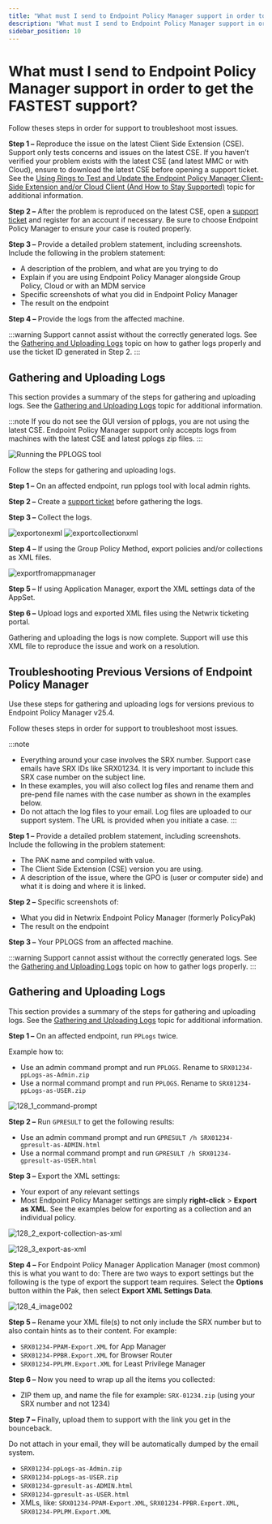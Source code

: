```yaml
---
title: "What must I send to Endpoint Policy Manager support in order to get the FASTEST support?"
description: "What must I send to Endpoint Policy Manager support in order to get the FASTEST support?"
sidebar_position: 10
---
```


# What must I send to Endpoint Policy Manager support in order to get the FASTEST support?

Follow theses steps in order for support to troubleshoot most issues.

**Step 1 –** Reproduce the issue on the latest Client Side Extension (CSE). Support only tests
concerns and issues on the latest CSE. If you haven’t verified your problem exists with the latest
CSE (and latest MMC or with Cloud), ensure to download the latest CSE before opening a support
ticket. See the
[Using Rings to Test and Update the Endpoint Policy Manager Client-Side Extension and/or Cloud Client (And How to Stay Supported)](/docs/endpointpolicymanager/installation/knowledgebase/bestpractices/rings.md)
topic for additional information.

**Step 2 –** After the problem is reproduced on the latest CSE, open a
[support ticket](https://www.netwrix.com/sign_in.html?rf=tickets.html#support-ticket) and register
for an account if necessary. Be sure to choose Endpoint Policy Manager to ensure your case is routed
properly.

**Step 3 –** Provide a detailed problem statement, including screenshots. Include the following in
the problem statement:

- A description of the problem, and what are you trying to do
- Explain if you are using Endpoint Policy Manager alongside Group Policy, Cloud or with an MDM
  service
- Specific screenshots of what you did in Endpoint Policy Manager
- The result on the endpoint

**Step 4 –** Provide the logs from the affected machine.

:::warning
Support cannot assist without the correctly generated logs. See the
[Gathering and Uploading Logs](/docs/endpointpolicymanager/gettingstarted/misc/videos/troubleshooting/logs.md) topic on how to gather logs
properly and use the ticket ID generated in Step 2.
:::


## Gathering and Uploading Logs

This section provides a summary of the steps for gathering and uploading logs. See the
[Gathering and Uploading Logs](/docs/endpointpolicymanager/gettingstarted/misc/videos/troubleshooting/logs.md) topic for additional information.

:::note
If you do not see the GUI version of pplogs, you are not using the latest CSE. Endpoint
Policy Manager support only accepts logs from machines with the latest CSE and latest pplogs zip files.
:::


![Running the PPLOGS tool](/images/endpointpolicymanager/troubleshooting/runninglogs.webp)

Follow the steps for gathering and uploading logs.

**Step 1 –** On an affected endpoint, run pplogs tool with local admin rights.

**Step 2 –** Create a
[support ticket](https://www.netwrix.com/sign_in.html?rf=tickets.html#support-ticket) before
gathering the logs.

**Step 3 –** Collect the logs.

![exportonexml](/images/endpointpolicymanager/troubleshooting/exportonexml.webp)
![exportcollectionxml](/images/endpointpolicymanager/troubleshooting/exportcollectionxml.webp)

**Step 4 –** If using the Group Policy Method, export policies and/or collections as XML files.

![exportfromappmanager](/images/endpointpolicymanager/troubleshooting/exportfromappmanager.webp)

**Step 5 –** If using Application Manager, export the XML settings data of the AppSet.

**Step 6 –** Upload logs and exported XML files using the Netwrix ticketing portal.

Gathering and uploading the logs is now complete. Support will use this XML file to reproduce the
issue and work on a resolution.

## Troubleshooting Previous Versions of Endpoint Policy Manager

Use these steps for gathering and uploading logs for versions previous to Endpoint Policy Manager
v25.4.

Follow theses steps in order for support to troubleshoot most issues.

:::note
- Everything around your case involves the SRX number. Support case emails have SRX IDs like
  SRX01234. It is very important to include this SRX case number on the subject line.
- In these examples, you will also collect log files and rename them and pre-pend file names with
  the case number as shown in the examples below.
- Do not attach the log files to your email. Log files are uploaded to our support system. The URL is provided when you initiate a case.
:::

**Step 1 –** Provide a detailed problem statement, including screenshots. Include the following in the problem statement:

- The PAK name and compiled with value.
- The Client Side Extension (CSE) version you are using.
- A description of the issue, where the GPO is (user or computer side) and what it is doing and
  where it is linked.

**Step 2 –** Specific screenshots of:

- What you did in Netwrix Endpoint Policy Manager (formerly PolicyPak)
- The result on the endpoint

**Step 3 –** Your PPLOGS from an affected machine.

:::warning
Support cannot assist without the correctly generated logs. See the
[Gathering and Uploading Logs](/docs/endpointpolicymanager/gettingstarted/misc/videos/troubleshooting/logs.md) topic on how to gather logs
properly.
:::


## Gathering and Uploading Logs

This section provides a summary of the steps for gathering and uploading logs. See the
[Gathering and Uploading Logs](/docs/endpointpolicymanager/gettingstarted/misc/videos/troubleshooting/logs.md) topic for additional information.

**Step 1 –** On an affected endpoint, run `PPLogs` twice.

Example how to:

- Use an admin command prompt and run `PPLOGS`. Rename to `SRX01234-ppLogs-as-Admin.zip`
- Use a normal command prompt and run `PPLOGS`. Rename to `SRX01234-ppLogs-as-USER.zip`

![128_1_command-prompt](/images/endpointpolicymanager/troubleshooting/128_1_command-prompt.webp)

**Step 2 –** Run `GPRESULT` to get the following results:

- Use an admin command prompt and run `GPRESULT /h SRX01234-gpresult-as-ADMIN.html`
- Use a normal command prompt and run `GPRESULT /h SRX01234-gpresult-as-USER.html`

**Step 3 –** Export the XML settings:

- Your export of any relevant settings
- Most Endpoint Policy Manager settings are simply **right-click** > **Export as XML**. See the
  examples below for exporting as a collection and an individual policy.

![128_2_export-collection-as-xml](/images/endpointpolicymanager/troubleshooting/128_2_export-collection-as-xml.webp)

![128_3_export-as-xml](/images/endpointpolicymanager/troubleshooting/128_3_export-as-xml.webp)

**Step 4 –** For Endpoint Policy Manager Application Manager (most common) this is what you want to
do: There are two ways to export settings but the following is the type of export the support team
requires. Select the **Options** button within the Pak, then select **Export XML Settings Data**.

![128_4_image002](/images/endpointpolicymanager/troubleshooting/128_4_image002.webp)

**Step 5 –** Rename your XML file(s) to not only include the SRX number but to also contain hints as
to their content. For example:

- `SRX01234-PPAM-Export.XML` for App Manager
- `SRX01234-PPBR.Export.XML` for Browser Router
- `SRX01234-PPLPM.Export.XML` for Least Privilege Manager

**Step 6 –** Now you need to wrap up all the items you collected:

- ZIP them up, and name the file for example: `SRX-01234.zip` (using your SRX number and not 1234)

**Step 7 –** Finally, upload them to support with the link you get in the bounceback.

Do not attach in your email, they will be automatically dumped by the email system.

- `SRX01234-ppLogs-as-Admin.zip`
- `SRX01234-ppLogs-as-USER.zip`
- `SRX01234-gpresult-as-ADMIN.html`
- `SRX01234-gpresult-as-USER.html`
- XMLs, like: `SRX01234-PPAM-Export.XML`, `SRX01234-PPBR.Export.XML`, `SRX01234-PPLPM.Export.XML`
